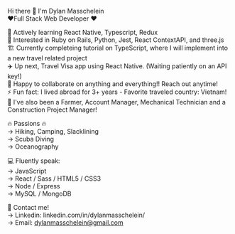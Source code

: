 Hi there 👋 I'm Dylan Masschelein  
❤️‍ Full Stack Web Developer ❤️‍

🌱 Actively learning React Native, Typescript, Redux  
📖 Interested in Ruby on Rails, Python, Jest, React ContextAPI, and three.js  
🏗️ Currently completeing tutorial on TypeScript, where I will implement into a new travel related project  
✈️ Up next, Travel Visa app using React Native. (Waiting patiently on an API key!)  
👯 Happy to collaborate on anything and everything!! Reach out anytime!  
⚡ Fun fact: I lived abroad for 3+ years - Favorite traveled country: Vietnam!  
📜 I've also been a Farmer, Account Manager, Mechanical Technician and a Construction Project Manager!  

🔥 Passions 🔥  
-> Hiking, Camping, Slacklining  
-> Scuba Diving  
-> Oceanography  
        
 💻 Fluently speak:  
 -> JavaScript  
 -> React / Sass / HTML5 / CSS3  
 -> Node / Express  
 -> MySQL / MongoDB
  
 📇 Contact me!  
 -> Linkedin: linkedin.com/in/dylanmasschelein/  
 -> Email: dylanmasschelein@gmail.com  

